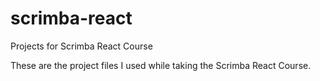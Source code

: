# scrimba-react
Projects for Scrimba React Course

These are the project files I used while taking the Scrimba React Course.
